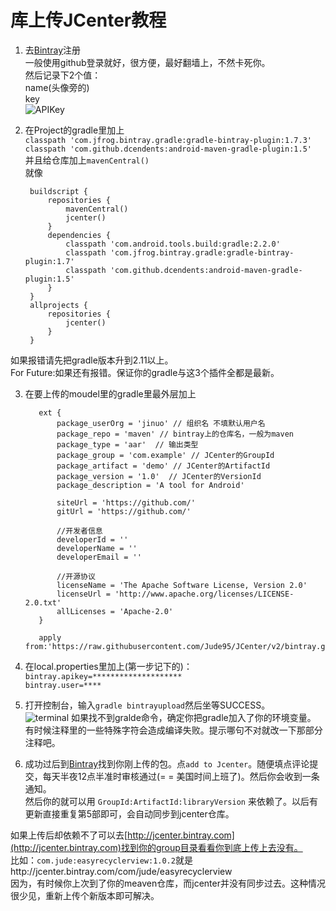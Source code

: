 # 库上传JCenter教程

1. 去[Bintray](https://bintray.com/)注册  
一般使用github登录就好，很方便，最好翻墙上，不然卡死你。  
然后记录下2个值：  
name(头像旁的)   
key  
![APIKey](http://cdn.saymagic.cn/o_19e91jjrp3iu5mo1p631qjvff9.gif)


2. 在Project的gradle里加上  
`classpath 'com.jfrog.bintray.gradle:gradle-bintray-plugin:1.7.3'`  
`classpath 'com.github.dcendents:android-maven-gradle-plugin:1.5'`  
并且给仓库加上`mavenCentral()`  
就像  

        buildscript {
            repositories {
                mavenCentral()
                jcenter()
            }
            dependencies {
                classpath 'com.android.tools.build:gradle:2.2.0'
                classpath 'com.jfrog.bintray.gradle:gradle-bintray-plugin:1.7'
                classpath 'com.github.dcendents:android-maven-gradle-plugin:1.5'
            }
        }
        allprojects {
            repositories {
                jcenter()
            }
        }
如果报错请先把gradle版本升到2.11以上。  
For Future:如果还有报错。保证你的gradle与这3个插件全都是最新。

3. 在要上传的moudel里的gradle里最外层加上

          ext {
              package_userOrg = 'jinuo' // 组织名 不填默认用户名
              package_repo = 'maven' // bintray上的仓库名，一般为maven
              package_type = 'aar'  // 输出类型
              package_group = 'com.example' // JCenter的GroupId
              package_artifact = 'demo' // JCenter的ArtifactId
              package_version = '1.0'  // JCenter的VersionId
              package_description = 'A tool for Android'

              siteUrl = 'https://github.com/'
              gitUrl = 'https://github.com/'

              //开发者信息
              developerId = ''
              developerName = ''
              developerEmail = ''

              //开源协议
              licenseName = 'The Apache Software License, Version 2.0'
              licenseUrl = 'http://www.apache.org/licenses/LICENSE-2.0.txt'
              allLicenses = 'Apache-2.0'
          }

          apply from:'https://raw.githubusercontent.com/Jude95/JCenter/v2/bintray.gradle'

4. 在local.properties里加上(第一步记下的)：  
`bintray.apikey=********************`  
`bintray.user=****`  

5. 打开控制台，输入`gradle bintrayupload`然后坐等SUCCESS。  
![terminal](https://raw.githubusercontent.com/Jude95/JCenter/master/image/terminal.png)
如果找不到gralde命令，确定你把gradle加入了你的环境变量。
有时候注释里的一些特殊字符会造成编译失败。提示哪句不对就改一下那部分注释吧。  

6. 成功过后到[Bintray](https://bintray.com/)找到你刚上传的包。点`add to Jcenter`。随便填点评论提交，每天半夜12点半准时审核通过(= = 美国时间上班了)。然后你会收到一条通知。  
然后你的就可以用 `GroupId:ArtifactId:libraryVersion` 来依赖了。以后有更新直接重复第5部即可，会自动同步到jcenter仓库。

如果上传后却依赖不了可以去[http://jcenter.bintray.com](http://jcenter.bintray.com)找到你的group目录看看你到底上传上去没有。  
比如：`com.jude:easyrecyclerview:1.0.2`就是http://jcenter.bintray.com/com/jude/easyrecyclerview   
因为，有时候你上次到了你的meaven仓库，而jcenter并没有同步过去。这种情况很少见，重新上传个新版本即可解决。  

